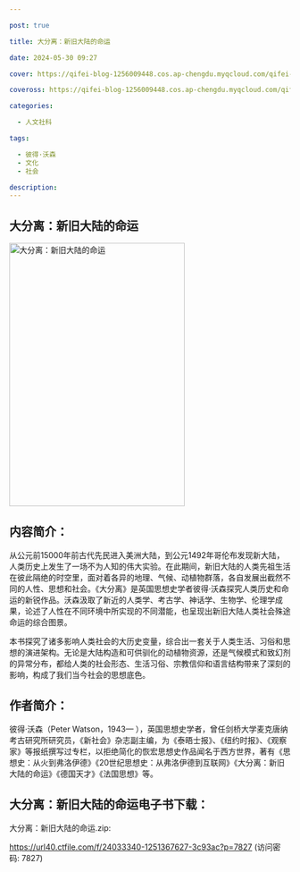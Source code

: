 ```yaml
---

post: true

title: 大分离：新旧大陆的命运

date: 2024-05-30 09:27

cover: https://qifei-blog-1256009448.cos.ap-chengdu.myqcloud.com/qifei-blog/64d1b5381ddac507cc23264d.jpg

coveross: https://qifei-blog-1256009448.cos.ap-chengdu.myqcloud.com/qifei-blog/64d1b5381ddac507cc23264d.jpg

categories:

  - 人文社科

tags:

  - 彼得·沃森
  - 文化
  - 社会

description:
---
```


## 大分离：新旧大陆的命运

<img alt="大分离：新旧大陆的命运" class="aligncenter loading" data-was-processed="true" decoding="async" fetchpriority="high" height="471" src="https://qifei-blog-1256009448.cos.ap-chengdu.myqcloud.com/qifei-blog/64d1b5381ddac507cc23264d.jpg" style="cursor: zoom-in;" width="314"/>

## 内容简介：

从公元前15000年前古代先民进入美洲大陆，到公元1492年哥伦布发现新大陆，人类历史上发生了一场不为人知的伟大实验。在此期间，新旧大陆的人类先祖生活在彼此隔绝的时空里，面对着各异的地理、气候、动植物群落，各自发展出截然不同的人性、思想和社会。《大分离》是英国思想史学者彼得·沃森探究人类历史和命运的新锐作品。沃森汲取了新近的人类学、考古学、神话学、生物学、伦理学成果，论述了人性在不同环境中所实现的不同潜能，也呈现出新旧大陆人类社会殊途命运的综合图景。

本书探究了诸多影响人类社会的大历史变量，综合出一套关于人类生活、习俗和思想的演进架构。无论是大陆构造和可供驯化的动植物资源，还是气候模式和致幻剂的异常分布，都给人类的社会形态、生活习俗、宗教信仰和语言结构带来了深刻的影响，构成了我们当今社会的思想底色。

## 作者简介：

彼得·沃森（Peter Watson，1943— ），英国思想史学者，曾任剑桥大学麦克唐纳考古研究所研究员，《新社会》杂志副主编，为《泰晤士报》、《纽约时报》、《观察家》等报纸撰写过专栏，以拒绝简化的恢宏思想史作品闻名于西方世界，著有《思想史：从火到弗洛伊德》《20世纪思想史：从弗洛伊德到互联网》《大分离：新旧大陆的命运》《德国天才》《法国思想》等。

## 大分离：新旧大陆的命运电子书下载：

大分离：新旧大陆的命运.zip: 

https://url40.ctfile.com/f/24033340-1251367627-3c93ac?p=7827 (访问密码: 7827)
